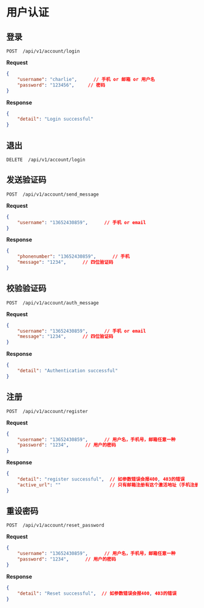 # 用户认证

## 登录

    POST  /api/v1/account/login

**Request**
```json
{
    "username": "charlie",      // 手机 or 邮箱 or 用户名
    "password": "123456",     // 密码
}
```

**Response**
```json
{
    "detail": "Login successful"
}
```

## 退出

    DELETE  /api/v1/account/login

## 发送验证码

    POST  /api/v1/account/send_message

**Request**
```json
{
    "username": "13652430859",      // 手机 or email
}
```

**Response**
```json
{
    "phonenumber": "13652430859",      // 手机
    "message": "1234",      // 四位验证码
}
```

## 校验验证码

    POST  /api/v1/account/auth_message

**Request**
```json
{
    "username": "13652430859",      // 手机 or email
    "message": "1234",      // 四位验证码
}
```

**Response**
```json
{
    "detail": "Authentication successful"
}
```

## 注册

    POST  /api/v1/account/register

**Request**
```json
{
    "username": "13652430859",      // 用户名，手机号，邮箱任意一种
    "password": "1234",      // 用户的密码
}
```

**Response**
```json
{
    "detail": "register successful",  // 如参数错误会报400, 403的错误
    "active_url": ""                  // 只有邮箱注册有这个激活地址（手机注册之前已经验证验证码，不需要激活地址）
}
```

## 重设密码

    POST  /api/v1/account/reset_password

**Request**
```json
{
    "username": "13652430859",      // 用户名，手机号，邮箱任意一种
    "password": "1234",      // 用户的密码
}
```

**Response**
```json
{
    "detail": "Reset successful",  // 如参数错误会报400, 403的错误
}
```

